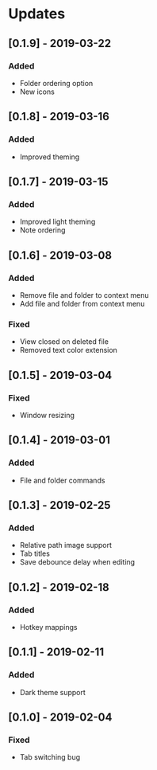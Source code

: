 # Updates

## [0.1.9] - 2019-03-22
### Added
- Folder ordering option
- New icons

## [0.1.8] - 2019-03-16
### Added
- Improved theming

## [0.1.7] - 2019-03-15
### Added
- Improved light theming
- Note ordering

## [0.1.6] - 2019-03-08
### Added
- Remove file and folder to context menu
- Add file and folder from context menu

### Fixed
- View closed on deleted file
- Removed text color extension

## [0.1.5] - 2019-03-04
### Fixed
- Window resizing

## [0.1.4] - 2019-03-01
### Added
- File and folder commands

## [0.1.3] - 2019-02-25
### Added
- Relative path image support
- Tab titles
- Save debounce delay when editing

## [0.1.2] - 2019-02-18
### Added
- Hotkey mappings

## [0.1.1] - 2019-02-11
### Added
- Dark theme support

## [0.1.0] - 2019-02-04
### Fixed
- Tab switching bug